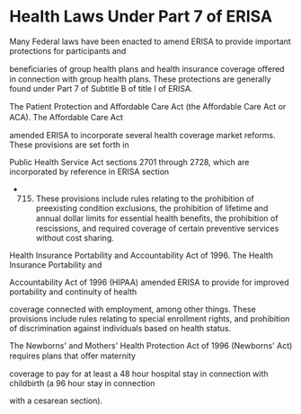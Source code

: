 # Health Laws Under Part 7 of ERISA

Many Federal laws have been enacted to amend ERISA to provide important protections for participants and

beneﬁciaries of group health plans and health insurance coverage oﬀered in connection with group health plans. These protections are generally found under Part 7 of Subtitle B of title I of ERISA.

The Patient Protection and Aﬀordable Care Act (the Aﬀordable Care Act or ACA). The Aﬀordable Care Act

amended ERISA to incorporate several health coverage market reforms. These provisions are set forth in

Public Health Service Act sections 2701 through 2728, which are incorporated by reference in ERISA section

- 715. These provisions include rules relating to the prohibition of preexisting condition exclusions, the prohibition of lifetime and annual dollar limits for essential health beneﬁts, the prohibition of rescissions, and required coverage of certain preventive services without cost sharing.

Health Insurance Portability and Accountability Act of 1996. The Health Insurance Portability and

Accountability Act of 1996 (HIPAA) amended ERISA to provide for improved portability and continuity of health

coverage connected with employment, among other things. These provisions include rules relating to special enrollment rights, and prohibition of discrimination against individuals based on health status.

The Newborns' and Mothers' Health Protection Act of 1996 (Newborns' Act) requires plans that oﬀer maternity

coverage to pay for at least a 48 hour hospital stay in connection with childbirth (a 96 hour stay in connection

with a cesarean section).